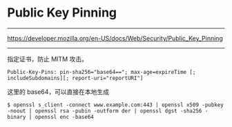 # Public Key Pinning

---

https://developer.mozilla.org/en-US/docs/Web/Security/Public_Key_Pinning

---

指定证书，防止 MITM 攻击。

```
Public-Key-Pins: pin-sha256="base64=="; max-age=expireTime [; includeSubdomains][; report-uri="reportURI"]
```

这里的 base64，可以直接在本地生成

```
$ openssl s_client -connect www.example.com:443 | openssl x509 -pubkey -noout | openssl rsa -pubin -outform der | openssl dgst -sha256 -binary | openssl enc -base64
```
